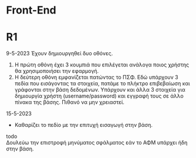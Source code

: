 # Front-End

# R1

9-5-2023
Έχουν δημιουργηθεί δυο οθόνες.

1. Η πρώτη οθόνη έχει 3 κουμπιά που επιλέγεται ανάλογα ποιος χρήστης θα χρησιμοποιήσει την εφαρμογή.
2. Η δεύτερη οθόνη εμφανίζεται πατώντας το ΠΣΦ. Εδώ υπάρχουν 3 πεδία που εισάγοντας τα στοιχεία, πατάμε το πλήκτρο επιβεβαίωση και γράφονται στην βάση δεδομένων. Υπάρχουν και άλλα 3 στοιχεία για δημιουργία χρήστη (username/password) και εγγραφή τους σε άλλο πίνακα της βάσης. Πιθανό να μην χρειαστεί.

15-5-2023
* Καθαρίζει το πεδίο με την επιτυχή εισαγωγή στην βάση.

todo  
Δουλεύω την επιστροφή μηνύματος σφάλματος εάν το ΑΦΜ υπάρχει ήδη στην βάση.